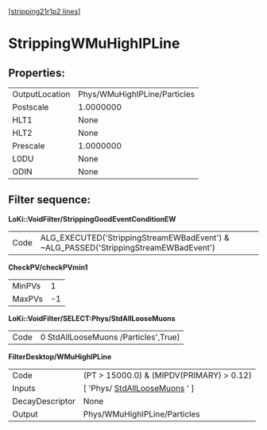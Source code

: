 [[stripping21r1p2 lines]](./stripping21r1p2-index)

# StrippingWMuHighIPLine

## Properties:

|                |                              |
|----------------|------------------------------|
| OutputLocation | Phys/WMuHighIPLine/Particles |
| Postscale      | 1.0000000                    |
| HLT1           | None                         |
| HLT2           | None                         |
| Prescale       | 1.0000000                    |
| L0DU           | None                         |
| ODIN           | None                         |

## Filter sequence:

**LoKi::VoidFilter/StrippingGoodEventConditionEW**

|      |                                                                                       |
|------|---------------------------------------------------------------------------------------|
| Code | ALG_EXECUTED('StrippingStreamEWBadEvent') & \~ALG_PASSED('StrippingStreamEWBadEvent') |

**CheckPV/checkPVmin1**

|        |     |
|--------|-----|
| MinPVs | 1   |
| MaxPVs | -1  |

**LoKi::VoidFilter/SELECT:Phys/StdAllLooseMuons**

|      |                                      |
|------|--------------------------------------|
| Code | 0 StdAllLooseMuons /Particles',True) |

**FilterDesktop/WMuHighIPLine**

|                 |                                                                       |
|-----------------|-----------------------------------------------------------------------|
| Code            | (PT \> 15000.0) & (MIPDV(PRIMARY) \> 0.12)                            |
| Inputs          | [ 'Phys/ [StdAllLooseMuons](./stripping21r1p2-stdallloosemuons) ' ] |
| DecayDescriptor | None                                                                  |
| Output          | Phys/WMuHighIPLine/Particles                                          |
